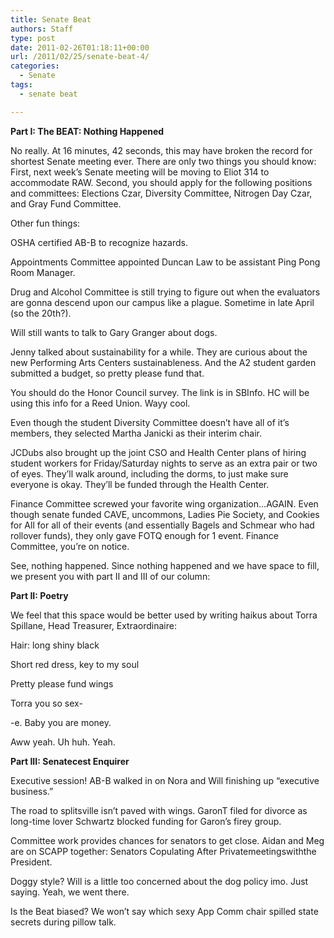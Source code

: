 ```yaml
---
title: Senate Beat
authors: Staff
type: post
date: 2011-02-26T01:18:11+00:00
url: /2011/02/25/senate-beat-4/
categories:
  - Senate
tags:
  - senate beat

---
```

**Part I: The BEAT: Nothing Happened**

No really. At 16 minutes, 42 seconds, this may have broken the record for shortest Senate meeting ever. There are only two things you should know: First, next week’s Senate meeting will be moving to Eliot 314 to accommodate RAW. Second, you should apply for the following positions and committees: Elections Czar, Diversity Committee, Nitrogen Day Czar, and Gray Fund Committee.

Other fun things:

OSHA certified AB-B to recognize hazards.

Appointments Committee appointed Duncan Law to be assistant Ping Pong Room Manager.

Drug and Alcohol Committee is still trying to figure out when the evaluators are gonna descend upon our campus like a plague. Sometime in late April (so the 20th?).

Will still wants to talk to Gary Granger about dogs.

Jenny talked about sustainability for a while. They are curious about the new Performing Arts Centers sustainableness. And the A2 student garden submitted a budget, so pretty please fund that.

You should do the Honor Council survey. The link is in SBInfo. HC will be using this info for a Reed Union. Wayy cool.

Even though the student Diversity Committee doesn’t have all of it’s members, they selected Martha Janicki as their interim chair.

JCDubs also brought up the joint CSO and Health Center plans of hiring student workers for Friday/Saturday nights to serve as an extra pair or two of eyes. They’ll walk around, including the dorms, to just make sure everyone is okay. They’ll be funded through the Health Center.

Finance Committee screwed your favorite wing organization&#8230;AGAIN. Even though senate funded CAVE, uncommons, Ladies Pie Society, and Cookies for All for all of their events (and essentially Bagels and Schmear who had rollover funds), they only gave FOTQ enough for 1 event. Finance Committee, you’re on notice.

See, nothing happened. Since nothing happened and we have space to fill, we present you with part II and III of our column:

**Part II: Poetry**

We feel that this space would be better used by writing haikus about Torra Spillane, Head Treasurer, Extraordinaire:

Hair: long shiny black
  
Short red dress, key to my soul
  
Pretty please fund wings

Torra you so sex-
  
-e. Baby you are money.
  
Aww yeah. Uh huh. Yeah.

**Part III: Senatecest Enquirer**

Executive session! AB-B walked in on Nora and Will finishing up “executive business.”

The road to splitsville isn’t paved with wings. GaronT filed for divorce as long-time lover Schwartz blocked funding for Garon’s firey group.

Committee work provides chances for senators to get close. Aidan and Meg are on SCAPP together: Senators Copulating After Privatemeetingswiththe President.

Doggy style? Will is a little too concerned about the dog policy imo. Just saying. Yeah, we went there.

Is the Beat biased? We won’t say which sexy App Comm chair spilled state secrets during pillow talk.